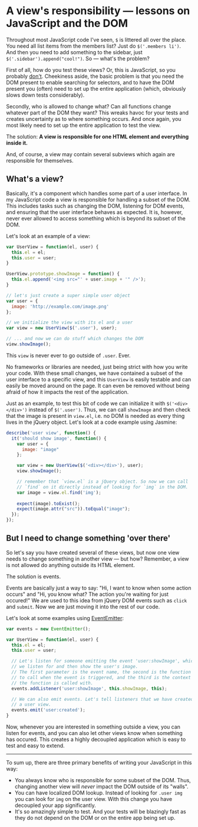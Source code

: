 A view's responsibility — lessons on JavaScript and the DOM
===========================================================

Throughout most JavaScript code I've seen, `$` is littered all over the
place. You need all list items from the members list? Just do
`$('.members li')`. And then you need to add something to the sidebar,
just `$('.sidebar').append("cool!")`. So — what's the problem?

First of all, how do you test these views? Or, this is JavaScript, so
you probably
[don't](https://twitter.com/#!/jasminebdd/status/182322290464276480).
Cheekiness aside, the basic problem is that you need the DOM present to
enable searching for selectors, and to have the DOM present you (often)
need to set up the entire application (which, obviously slows down tests
considerably).

Secondly, who is allowed to change what? Can all functions change
whatever part of the DOM they want? This wreaks havoc for your tests and
creates uncertainty as to where something occurs. And once again, you
most likely need to set up the entire application to test the view.

The solution: **A view is responsible for one HTML element and
everything inside it.**

And, of course, a view may contain several subviews which again are
responsible for themselves.

What's a view?
--------------

Basically, it's a component which handles some part of a user interface.
In my JavaScript code a view is responsible for handling a subset of the
DOM. This includes tasks such as changing the DOM, listening for DOM
events, and ensuring that the user interface behaves as expected. It is,
however, never ever allowed to access something which is beyond its
subset of the DOM.

Let's look at an example of a view:

```javascript
var UserView = function(el, user) {
  this.el = el;
  this.user = user;
}

UserView.prototype.showImage = function() {
  this.el.append('<img src="' + user.image + '" />');
}

// let's just create a super simple user object
var user = {
  image: 'http://example.com/image.png'
};

// we initialize the view with its el and a user
var view = new UserView($('.user'), user);

// ... and now we can do stuff which changes the DOM
view.showImage();
```

This `view` is never ever to go outside of `.user`. Ever.

No frameworks or libraries are needed, just being strict with how you
write your code. With these small changes, we have contained a subset of
the user interface to a specific view, and this `UserView` is easily
testable and can easily be moved around on the page. It can even be
removed without being afraid of how it impacts the rest of the
application.

Just as an example, to test this bit of code we can initialize it with
`$('<div></div>')` instead of `$('.user')`. Thus, we can call `showImage`
and then check that the image is present in `view.el`, i.e. no DOM is
needed as every thing lives in the jQuery object. Let's look at a code
example using Jasmine:

```javascript
describe('user view', function() {
  it('should show image', function() {
    var user = {
      image: "image"
    };

    var view = new UserView($('<div></div>'), user);
    view.showImage();

    // remember that `view.el` is a jQuery object. So now we can call
    // `find` on it directly instead of looking for `img` in the DOM.
    var image = view.el.find('img');
    
    expect(image).toExist();
    expect(image.attr("src")).toEqual("image");
  });
});
```

But I need to change something 'over there'
-------------------------------------------

So let's say you have created several of these views, but now one view
needs to change something in another view — but how? Remember, a view is
not allowed do anything outside its HTML element.

The solution is events.

Events are basically just a way to say: "Hi, I want to know when some
action occurs" and "Hi, you know what? The action you're waiting for
just occured!" We are used to this idea from jQuery DOM events such as
`click` and `submit`. Now we are just moving it into the rest of our
code.

Let's look at some examples using
[EventEmitter](https://github.com/Wolfy87/EventEmitter):

```javascript
var events = new EventEmitter();

var UserView = function(el, user) {
  this.el = el;
  this.user = user;

  // Let's listen for someone emitting the event 'user:showImage', which
  // we listen for and then show the user's image.
  // The first parameter is the event name, the second is the function
  // to call when the event is triggered, and the third is the context
  // the function is called with.
  events.addListener('user:showImage', this.showImage, this);

  // We can also emit events. Let's tell listeners that we have created
  // a user view.
  events.emit('user:created');
}
```

Now, whenever you are interested in something outside a view, you can
listen for events, and you can also let other views know when something
has occured. This creates a highly decoupled application which is easy
to test and easy to extend.

---

To sum up, there are three primary benefits of writing your JavaScript
in this way:

* You always know who is responsible for some subset of the DOM. Thus,
  changing another view will *never* impact the DOM outside of its
  "walls".
* You can have localized DOM lookup. Instead of looking for 
  `.user img` you can look for `img` on the user view. With this change
  you have decoupled your app significantly.
* It's so amazingly simple to test. And your tests will be blazingly
  fast as they do not depend on the DOM or on the entire app being set
  up.
